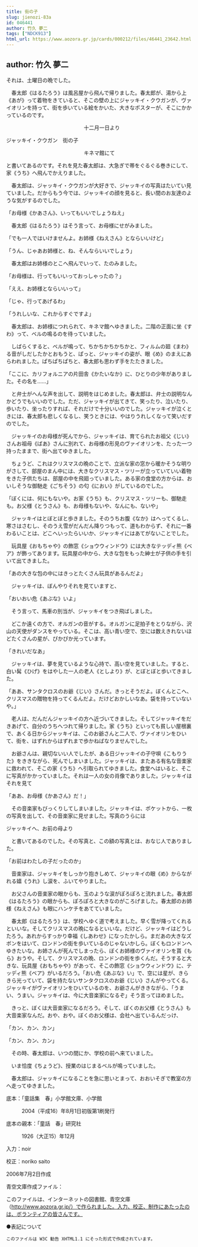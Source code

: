 ```yaml
---
title: 街の子
slug: jienozi-83a
id: 046441
author: 竹久 夢二
tags: ["NDCK913"]
html_url: https://www.aozora.gr.jp/cards/000212/files/46441_23642.html
---
```


## author: 竹久 夢二

それは、土曜日の晩でした。

　春太郎《はるたろう》は風呂屋から飛んで帰りました。春太郎が、湯から上《あが》って着物をきていると、そこの壁の上にジャッキイ・クウガンが、ヴァイオリンを持って、街を歩いている絵をかいた、大きなポスターが、そこにかかっているのです。




　　　　　　　　　　　　　　　十二月一日より

ジャッキイ・クウガン　街の子

　　　　　　　　　　　　　　　キネマ館にて





と書いてあるのです。それを見た春太郎は、大急ぎで帯をぐるぐる巻きにして、家《うち》へ飛んでかえりました。

　春太郎は、ジャッキイ・クウガンが大好きで、ジャッキイの写真はたいてい見ていました。だからもう今では、ジャッキイの顔を見ると、長い間のお友達のような気がするのでした。

「お母様《かあさん》、いってもいいでしょうねえ」

　春太郎《はるたろう》はそう言って、お母様にせがみました。

「でも一人ではいけませんよ。お姉様《ねえさん》とならいいけど」

「うん、じゃあお姉様と、ね、そんならいいでしょう」

　春太郎はお姉様のとこへ飛んでいって、たのみました。

「お母様は、行ってもいいっておっしゃったの？」

「ええ、お姉様とならいいって」

「じゃ、行ってあげるわ」

「うれしいな、これからすぐですよ」

　春太郎は、お姉様につれられて、キネマ館へゆきました。二階の正面に坐《すわ》って、ベルの鳴るのを待っていました。

　しばらくすると、ベルが鳴って、ちかちかちかちかと、フィルムの廻《まわ》る音がしだしたかとおもうと、ぱっと、ジャッキイの姿が、眼《め》のまえにあらわれました。ぱちぱちぱちと、春太郎も思わず手をたたきました。

「ここに、カリフォルニアの片田舎《かたいなか》に、ひとりの少年がありました。その名を……」

　と弁士がへんな声を出して、説明をはじめました。春太郎は、弁士の説明なんかどうでもいいのでした。ただ、ジャッキイが出てきて、笑ったり、泣いたり、歩いたり、坐ったりすれば、それだけで十分いいのでした。ジャッキイが泣くときには、春太郎も悲しくなるし、笑うときには、やはりうれしくなって笑いだすのでした。

　ジャッキイのお母様が死んでから、ジャッキイは、育てられたお祖父《じい》さんお祖母《ばあ》さんに別れて、お母様の形見のヴァイオリンを、たった一つ持ったままで、街へ出てゆきました。

　ちょうど、これはクリスマスの晩のことで、立派な家の窓から暖かそうな明りがさして、部屋のまん中には、大きなクリスマス・ツリーが立っていていい着物をきた子供たちは、部屋の中を飛廻っていました。ある家の食堂の方からは、おいしそうな御馳走《ごちそう》の匂《におい》がしているのでした。

「ぼくには、何にもないや。お家《うち》も、クリスマス・ツリーも、御馳走も。お父様《とうさん》も、お母様もないや、なんにも、ないや」

　ジャッキイはとぼとぼと歩きました。そのうちお腹《なか》はへってくるし、寒さはさむし、そのうえ雪がだんだん降りつもって、道もわからず、それに一番わるいことは、どこへいったらいいか、ジャッキイにはあてがないことでした。

　玩具屋《おもちゃや》の飾窓《ショウウィンドウ》には大きなテッディ熊《ベア》が飾ってあります。玩具屋の中から、大きな包をもった紳士が子供の手を引いて出てきました。

「あの大きな包の中にはきっとたくさん玩具があるんだよ」

　ジャッキイは、ぼんやりそれを見ていますと、

「おいおい危《あぶな》いよ」

　そう言って、馬車の別当が、ジャッキイをつき飛ばしました。

　どこか遠くの方で、オルガンの音がする。オルガンに足拍子をとりながら、沢山の天使がダンスをやっている。そこは、高い青い空で、空には数えきれないほどたくさんの星が、ぴかぴか光っています。

「きれいだなあ」

　ジャッキイは、夢を見ているような心持で、高い空を見ていました。すると、白い髯《ひげ》をはやした一人の老人《としより》が、とぼとぼと歩いてきました。

「ああ、サンタクロスのお爺《じい》さんだ。きっとそうだよ。ぼくんとこへ、クリスマスの贈物を持ってくるんだよ。だけどおかしいなあ。袋を持っていないや。」

　老人は、だんだんジャッキイの方へ近づいてきました。そしてジャッキイをだきあげて、自分のうちへつれて帰りました。家《うち》といっても貧しい屋根裏で、あくる日からジャッキイは、このお爺さんと二人で、ヴァイオリンをひいて、街を、はずれからはずれまで歩かねばなりませんでした。

　お爺さんは、親切ないい人でしたが、ある日ジャッキイの子守唄《こもりうた》をききながら、死んでしまいました。ジャッキイは、またある有名な音楽家に救われて、そこの家《うち》へ引取られてゆきました。食堂へはいると、そこに写真がかかっていました。それは一人の女の肖像でありました。ジャッキイはそれを見て

「ああ、お母様《かあさん》だ！」

　その音楽家もびっくりしてしまいました。ジャッキイは、ポケットから、一枚の写真を出して、その音楽家に見せました。写真のうらには

ジャッキイへ、お前の母より

　と書いてあるのでした。その写真と、この額の写真とは、おなじ人でありました。

「お前はわたしの子だったのか」

　音楽家は、ジャッキイをしっかり抱きしめて、ジャッキイの眼《め》からながれる嬉《うれ》し涙を、ふいてやりました。

　お父さんの音楽家の眼からも、玉のような涙がぽろぽろと流れました。春太郎《はるたろう》の眼からも、ぽろぽろと大きなのがころげました。春太郎のお姉様《ねえさん》も眼にハンケチをあてていました。

　春太郎《はるたろう》は、学校へゆく道で考えました。早く雪が降ってくれるといいな。そしてクリスマスの晩になるといいな。だけど、ジャッキイはどうしたろう。あれからすっかり幸福《しあわせ》になったかしら。まだあの大きなズボンをはいて、ロンドンの街を歩いているのじゃないかしら。ぼくもロンドンへゆきたいな。お姉さんが死んでしまったら、ぼくお姉様のヴァイオリンを貰《もら》おうや。そして、クリスマスの晩、ロンドンの街を歩くんだ。そうすると大きな、玩具屋《おもちゃや》があって、そこの飾窓《ショウウィンドウ》に、テッディ熊《ベア》がいるだろう。「おい危《あぶな》い」で、空には星が、きらきら光っていて、袋を持たないサンタクロスのお爺《じい》さんがやってくる。ジャッキイがヴァイオリンをひいているのを、お爺さんがききながら、「うまい、うまい。ジャッキイは、今に大音楽家になるぞ」そう言ってほめました。

　きっと、ぼくは大音楽家になるだろう。そして、ぼくのお父様《とうさん》も大音楽家なんだ。おや、おや。ぼくのお父様は、会社へ出ているんだっけ、

「カン、カン、カン」

「カン、カン、カン」

　その時、春太郎は、いつの間にか、学校の前へ来ていました。

　いま恰度《ちょうど》、授業のはじまるベルが鳴っていました。

　春太郎は、ジャッキイになることを急に思いとまって、おおいそぎで教室の方へ走ってゆきました。













底本：「童話集　春」小学館文庫、小学館


　　　2004（平成16）年8月1日初版第1刷発行

底本の親本：「童話　春」研究社

　　　1926（大正15）年12月

入力：noir

校正：noriko saito

2006年7月2日作成

青空文庫作成ファイル：

このファイルは、インターネットの図書館、青空文庫（http://www.aozora.gr.jp/）で作られました。入力、校正、制作にあたったのは、ボランティアの皆さんです。











●表記について


	このファイルは W3C 勧告 XHTML1.1 にそった形式で作成されています。